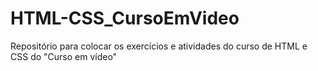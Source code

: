 # HTML-CSS_CursoEmVideo
Repositório para colocar os exercícios e atividades do curso de HTML e CSS do "Curso em vídeo"
